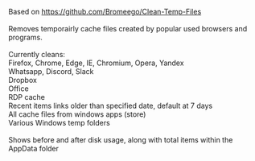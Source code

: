 Based on https://github.com/Bromeego/Clean-Temp-Files <br/>
<br/>
Removes temporairly cache files created by popular used browsers and programs. <br/>
<br/>
Currently cleans: <br/>
Firefox, Chrome, Edge, IE, Chromium, Opera, Yandex <br/>
Whatsapp, Discord, Slack <br/>
Dropbox <br/>
Office <br/>
RDP cache <br/>
Recent items links older than specified date, default at 7 days <br/>
All cache files from windows apps (store) <br/>
Various Windows temp folders <br/>
<br/>
Shows before and after disk usage, along with total items within the AppData folder <br/>
